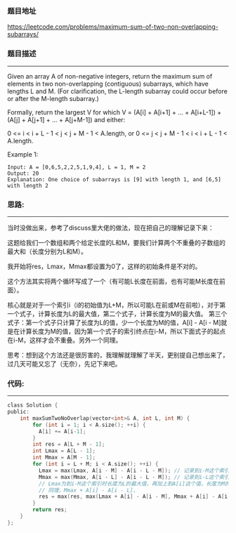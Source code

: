 ### 题目地址
https://leetcode.com/problems/maximum-sum-of-two-non-overlapping-subarrays/

### 题目描述

------
Given an array A of non-negative integers, return the maximum sum of elements in two non-overlapping (contiguous) subarrays, which have lengths L and M.  (For clarification, the L-length subarray could occur before or after the M-length subarray.)

Formally, return the largest V for which V = (A[i] + A[i+1] + ... + A[i+L-1]) + (A[j] + A[j+1] + ... + A[j+M-1]) and either:

0 <= i < i + L - 1 < j < j + M - 1 < A.length, or
0 <= j < j + M - 1 < i < i + L - 1 < A.length.

Example 1:
```
Input: A = [0,6,5,2,2,5,1,9,4], L = 1, M = 2
Output: 20
Explanation: One choice of subarrays is [9] with length 1, and [6,5] with length 2
```

### **思路:**
------
当时没做出来，参考了discuss里大佬的做法，现在把自己的理解记录下来：

这题给我们一个数组和两个给定长度的L和M，要我们计算两个不重叠的子数组的最大和（长度分别为L和M）。

我开始将res，Lmax，Mmax都设置为0了，这样的初始条件是不对的。

这个方法其实将两个循环写成了一个（有可能L长度在前面，也有可能M长度在前面）。

核心就是对于一个索引i（i的初始值为L+M，所以可能L在前或M在前啦），对于第一个式子，计算长度为L的最大值，第二个式子，计算长度为M的最大值。
第三个式子：第一个式子只计算了长度为L的值，少一个长度为M的值，A[i] - A[i - M]就是在计算长度为M的值，因为第一个式子的索引终点在i-M，所以下面式子的起点在i-M，这样才会不重叠。另外一个同理。

思考：想到这个方法还是很厉害的，我理解就理解了半天，更别提自己想出来了，过几天可能又忘了（无奈），先记下来吧。


### **代码:**
------
```c
class Solution {
public:
    int maxSumTwoNoOverlap(vector<int>& A, int L, int M) {
        for (int i = 1; i < A.size(); ++i) {
          A[i] += A[i-1];
        }
        int res = A[L + M - 1];
        int Lmax = A[L - 1];
        int Mmax = A[M - 1];
        for (int i = L + M; i < A.size(); ++i) {
          Lmax = max(Lmax, A[i - M] - A[i - L - M]); // 记录到i-M这个索引时，长度L的最大值， A[i - M] - A[i - L - M]的长度为L
          Mmax = max(Mmax, A[i - L] - A[i - L - M]); // 记录到i-L这个索引时，长度M的最大值， A[i - L] - A[i - L - M]的长度为M
          // Lmax为到i-M这个索引时长度为L的最大值，再加上到A[i]这个值，长度为M的值，也就是A[i] - A[i - M]，这样就保证了Non-Overlapping
          // 同理，Mmax + A[i] - A[i - L]，
          res = max(res, max(Lmax + A[i] - A[i - M], Mmax + A[i] - A[i - L]));
        }
        return res;
    }
};
```
